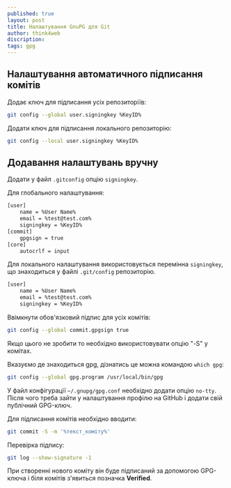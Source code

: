 ```yaml
---
published: true
layout: post
title: Налаштування GnuPG для Git
author: think4web
discription:
tags: gpg
---
```


## Налаштування автоматичного підписання комітів

Додає ключ для підписання усіх репозиторіїв:

```bash
git config --global user.signingkey %KeyID%
```

Додати ключ для підписання локального репозиторію:

```bash
git config --local user.signingkey %KeyID%
```

## Додавання налаштувань вручну

Додати у файл ```.gitconfig``` опцію ```signingkey```.

Для глобального налаштування:

```bash
[user]
	name = %User Name%
	email = %test@test.com%
	signingkey = %KeyID%
[commit]
	gpgsign = true
[core]
	autocrlf = input
```

Для локального налаштування використовується перемінна ```signingkey```, що знаходиться у файлі ```.git/config``` репозиторію.

```bash
[user]
	name = %User Name%
	email = %test@test.com%
    signingkey = %KeyID%
```

Ввімкнути обов'язковий підпис для усіх комітів:

```bash
git config --global commit.gpgsign true
```

Якщо цього не зробити то необхідно використовувати опцію "-S" у комітах.

Вказуємо де знаходиться gpg, дізнатись це можна командою ```which gpg```:

```bash
git config --global gpg.program /usr/local/bin/gpg
```

У файл конфігурації ```~/.gnupg/gpg.conf``` необхідно додати опцію ```no-tty```. Після чого треба зайти у налаштування профілю на GitHub і додати свій публічний GPG-ключ.

Для підписання комітів необхідно вводити:

```bash
git commit -S -m '%текст_коміту%'
```
Перевірка підпису:

```bash
git log --show-signature -1
```


При створенні нового коміту він буде підписаний за допомогою GPG-ключа і біля комітів з'явиться позначка **Verified**.
